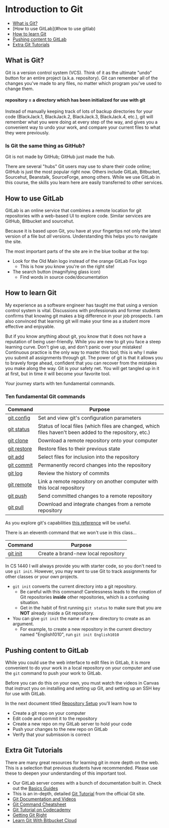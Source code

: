 # Introduction to Git

*   [What is Git?](#what-is-git)
*   [How to use GitLab](#how to use gitlab)
*   [How to learn Git](#how-to-learn-git)
*   [Pushing content to GitLab](#pushing-content-to-gitlab)
*   [Extra Git Tutorials](#extra-git-tutorials)


## What is Git?

Git is a version control system (VCS).  Think of it as the ultimate "undo" button for an entire project (a.k.a. repository). Git can remember all of the changes you've made to any files, no matter which program you've used to change them.

#### repository = a directory which has been initialized for use with git

Instead of manually keeping track of lots of backup directories for your code (BlackJack.1, BlackJack.2, BlackJack.3, BlackJack.4, etc.), git will remember what you were doing at every step of the way, and gives you a convenient way to undo your work, and compare your current files to what they were previously.


### Is Git the same thing as GitHub?

Git is not made by GitHub; GitHub just made the hub.

There are several "hubs" Git users may use to share their code online; GitHub is just the most popular right now.  Others include GitLab, Bitbucket, Sourcehut, Beanstalk, SourceForge, among others.   While we use GitLab in this course, the skills you learn here are easily transferred to other services.


## How to use GitLab

GitLab is an online service that combines a remote location for git repositories with a web-based UI to explore code.  Similar services are GitHub, Bitbucket and sourcehut.

Because it is based upon Git, you have at your fingertips not only the latest version of a file but *all* versions.  Understanding this helps you to navigate the site.

The most important parts of the site are in the blue toolbar at the top:

*   Look for the Old Main logo instead of the orange GitLab Fox logo
    *   This is how you know you're on the right site!
*   The search button (magnifying glass icon)
    *   Find words in source code/documentation


## How to learn Git

My experience as a software engineer has taught me that using a version control system is vital.  Discussions with professionals and former students confirms that knowing git makes a big difference in your job prospects.  I am also convinced that learning git will make your time as a student more effective and enjoyable.

But if you know anything about git, you know that it does not have a reputation of being user-friendly.  While you are new to git you face a steep learning curve.  Don't give up, and don't panic over your mistakes!  Continuous practice is the only way to master this tool; this is why I make you submit all assignments through git.  The power of git is that it allows you to bravely forge ahead, confident that you can recover from the mistakes you make along the way.  Git is your safety net.  You will get tangled up in it at first, but in time it will become your favorite tool.

Your journey starts with ten fundamental commands.

### Ten fundamental Git commands

|**Command**                                        | **Purpose**
|---------------------------------------------------|------------
|[git config](https://git-scm.com/docs/git-config)  | Set and view git's configuration parameters
|[git status](https://git-scm.com/docs/git-status)  | Status of local files (which files are changed, which files haven't been added to the repository, etc.)
|[git clone](https://git-scm.com/docs/git-clone)    | Download a remote repository onto your computer
|[git restore](https://git-scm.com/docs/git-restore)| Restore files to their previous state
|[git add](https://git-scm.com/docs/git-add)        | Select files for inclusion into the repository
|[git commit](https://git-scm.com/docs/git-commit)  | Permanently record changes into the repository
|[git log](https://git-scm.com/docs/git-log)        | Review the history of commits
|[git remote](https://git-scm.com/docs/git-remote)  | Link a remote repository on another computer with this local repository
|[git push](https://git-scm.com/docs/git-push)      | Send committed changes to a remote repository
|[git pull](https://git-scm.com/docs/git-pull)      | Download and integrate changes from a remote repository

As you explore git's capabilities [this reference](https://git-scm.com/docs) will be useful.

There is an eleventh command that we won't use in this class...

|**Command**                                        | **Purpose**
|---------------------------------------------------|------------
|[git init](https://git-scm.com/docs/git-init)      | Create a brand-new local repository

In CS 1440 I will always provide you with starter code, so you don't need to use `git init`.  However, you may want to use Git to track assignments for other classes or your own projects.

*   `git init` converts the current directory into a git repository.
    *   Be careful with this command!  Carelessness leads to the creation of Git repositories **inside** other repositories, which is a confusing situation.
    *   Get in the habit of first running `git status` to make sure that you are **NOT** already inside a Git repository.
*   You can give `git init` the name of a new directory to create as an argument.
    *   For example, to create a new repository in the current directory named "English1010", run `git init English1010`


## Pushing content to GitLab

While you could use the web interface to edit files in GitLab, it is more convenient to do your work in a local repository on your computer and use the `git` command to push your work to GitLab.

Before you can do this on your own, you must watch the videos in Canvas that instruct you on installing and setting up Git, and setting up an SSH key for use with GitLab.

In the next document titled [Repository Setup](./Repository_Setup.md) you'll learn how to

*   Create a git repo on your computer
*   Edit code and commit it to the repository
*	Create a new repo on my GitLab server to hold your code
*   Push your changes to the new repo on GitLab
*   Verify that your submission is correct


## Extra Git Tutorials

There are many great resources for learning git in more depth on the web. This is a selection that previous students have recommended. Please use these to deepen your understanding of this important tool.


*   Our GitLab server comes with a bunch of documentation built in.  Check out the
    [Basics Guides](https://gitlab.cs.usu.edu/help/gitlab-basics/README.md#git-basics)
*   This is an in-depth, detailed [Git Tutorial](https://git-scm.com/book/en/v1/Getting-Started) from the official Git site.
*   [Git Documentation and Videos](https://git-scm.com/doc)
*   [Git Command Cheatsheet](https://services.github.com/on-demand/downloads/github-git-cheat-sheet.pdf)
*   [Git Tutorial on Codecademy](https://www.codecademy.com/learn/learn-git)
*   [Getting Git Right](https://www.atlassian.com/git)
*   [Learn Git With Bitbucket Cloud](https://www.atlassian.com/git/tutorials/learn-git-with-bitbucket-cloud)
